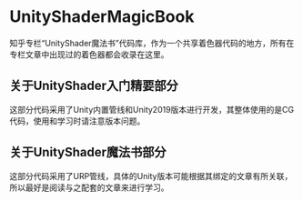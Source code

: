# UnityShaderMagicBook
知乎专栏“UnityShader魔法书”代码库，作为一个共享着色器代码的地方，所有在专栏文章中出现过的着色器都会收录在这里。
## 关于UnityShader入门精要部分
这部分代码采用了Unity内置管线和Unity2019版本进行开发，其整体使用的是CG代码，使用和学习时请注意版本问题。
## 关于UnityShader魔法书部分
这部分代码采用了URP管线，具体的Unity版本可能根据其绑定的文章有所关联，所以最好是阅读与之配套的文章来进行学习。
